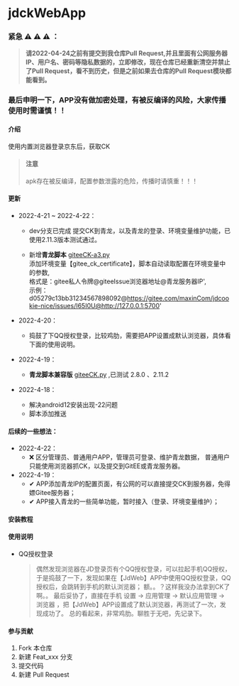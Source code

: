 # jdckWebApp   


###   紧急 :warning:  :warning:  :warning: ：  
>**请2022-04-24之前有提交到我仓库Pull Request,并且里面有公网服务器IP、用户名、密码等隐私数据的，立即修改，现在仓库已经重新清空并禁止了Pull Request，看不到历史，但是之前如果去仓库的Pull Request模块都能看到。**


###   最后申明一下，APP没有做加密处理，有被反编译的风险，大家传播使用时需谨慎！！




#### 介绍
使用内置浏览器登录京东后，获取CK
     

>#### 注意 
> apk存在被反编译，配置参数泄露的危险，传播时请慎重！！！

#### 更新
- 2022-4-21 ~ 2022-4-22：
     -  dev分支已完成 提交CK到青龙，以及青龙的登录、环境变量维护功能，已使用2.11.3版本测试通过。  

     -  新增**青龙脚本** [giteeCK-a3.py](https://gitee.com/maxinDev/jdck-web-app/blob/master/temp/giteeCK-a3.py)   
        添加环境变量【gitee_ck_certificate】，脚本自动读取配置在环境变量中的参数,  
        格式是：gitee私人令牌@giteeIssue浏览器地址@青龙服务器IP',  
        示例：d05279c13bb31234567898092@https://gitee.com/maxinCom/jdcookie-nice/issues/I65I0U@http://127.0.0.1:5700'  

           


- 2022-4-20：
     -  捣鼓了下QQ授权登录，比较鸡肋，需要把APP设置成默认浏览器，具体看下面的使用说明。

- 2022-4-19：
     -  **青龙脚本兼容版**  [giteeCK.py](https://gitee.com/maxinDev/jdck-web-app/blob/master/temp/giteeCK.py) ,已测试 2.8.0 、2.11.2

- 2022-4-18：
    - 解决android12安装出现-22问题
    - 脚本添加推送

    
#### 后续的一些想法：

- 2022-4-22：
    - ❌ 区分管理员、普通用户APP，管理员可登录、维护青龙数据， 普通用户只能使用浏览器抓CK，以及提交到GitEE或青龙服务器。
- 2022-4-19：
    - ✔ APP添加青龙IP的配置页面，有公网的可以直接提交CK到服务器，免得嫖Gitee服务器；
    - ✔ APP接入青龙的一些简单功能，暂时接入（登录、环境变量维护）；
    

#### 

#### 安装教程


#### 使用说明


- QQ授权登录


    > 偶然发现浏览器在JD登录页有个QQ授权登录，可以拉起手机QQ授权，于是捣鼓了一下，发现如果在【JdWeb】APP中使用QQ授权登录，QQ授权后，会跳转到手机的默认浏览器；
    > 额。。？这样我没办法拿到CK了啊。。 最后妥协了，直接在手机 设置 -> 应用管理 -> 默认应用管理 -> 浏览器  ，把【JdWeb】APP设置成了默认浏览器，再测试了一次，发现成功了。
    > 总的看起来，非常鸡肋。聊胜于无吧，先记录下。


#### 参与贡献

1.  Fork 本仓库
2.  新建 Feat_xxx 分支
3.  提交代码
4.  新建 Pull Request

